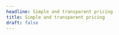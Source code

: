 ```yaml
---
headline: Simple and transparent pricing
title: Simple and transparent pricing
draft: false
---
```


